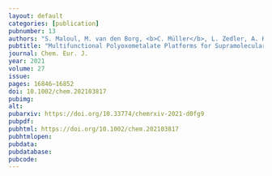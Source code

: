 ```yaml
---
layout: default
categories: [publication]
pubnumber: 13
authors: "S. Maloul, M. van den Borg, <b>C. Müller</b>, L. Zedler, A. K. Mengele, D. Gaissmaier, T. Jacob, S. Rau, B. Dietzek-Ivanšić, C. Streb"
pubtitle: "Multifunctional Polyoxometalate Platforms for Supramolecular Light‐driven Hydrogen Evolution"
journal: Chem. Eur. J.
year: 2021
volume: 27
issue:
pages: 16846–16852
doi: 10.1002/chem.202103817
pubimg:
alt:
pubarxiv: https://doi.org/10.33774/chemrxiv-2021-d0fg9
pubpdf: 
pubhtml: https://doi.org/10.1002/chem.202103817
pubhtmlopen: 
pubdata: 
pubdatabase: 
pubcode:
---
```

